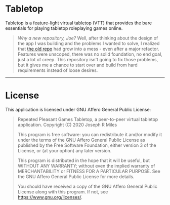 # Tabletop

Tabletop is a feature-light virtual tabletop (VTT) that provides the bare
essentials for playing tabletop roleplaying games online.

> _Why a new repository, Joe?_ Well, after thinking about the design of the
> app I was building and the problems I wanted to solve, I realized that [the
> old repo](https://github.com/repeated-pleasant-games/tabletop-old) had grow
> into a mess - even after a major refactor. Features were unscoped, there was
> no solid foundation, no end goal, just a lot of creep. This repository isn't
> going to fix those problems, but it gives me a chance to start over and build
> from hard requirements instead of loose desires.

---

# License

This application is licensed under GNU Affero General Public License:

> Repeated Pleasant Games Tabletop, a peer-to-peer virtual tabletop application.
> Copyright (C) 2020  Joseph R Miles
> 
> This program is free software: you can redistribute it and/or modify
> it under the terms of the GNU Affero General Public License as published
> by the Free Software Foundation, either version 3 of the License, or
> (at your option) any later version.
> 
> This program is distributed in the hope that it will be useful,
> but WITHOUT ANY WARRANTY; without even the implied warranty of
> MERCHANTABILITY or FITNESS FOR A PARTICULAR PURPOSE.  See the
> GNU Affero General Public License for more details.
> 
> You should have received a copy of the GNU Affero General Public License
> along with this program.  If not, see <https://www.gnu.org/licenses/>.